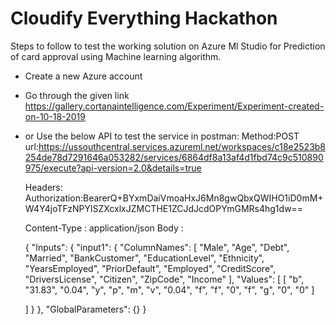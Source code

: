 # Cloudify Everything Hackathon
Steps to follow to test the working solution on Azure Ml Studio for Prediction of card approval using Machine learning algorithm.

- Create a new Azure account
-  Go through the given link https://gallery.cortanaintelligence.com/Experiment/Experiment-created-on-10-18-2019
-  or Use the below API to test the service in postman:
Method:POST
url:https://ussouthcentral.services.azureml.net/workspaces/c18e2523b8254de78d7291646a053282/services/6864df8a13af4d1fbd74c9c510890975/execute?api-version=2.0&details=true

   Headers:
Authorization:BearerQ+BYxmDaiVmoaHxJ6Mn8gwQbxQWIHO1iD0mM+W4Y4joTFzNPYlSZXcxlxJZMCTHE1ZCJdJcdOPYmGMRs4hg1dw==

   Content-Type : application/json
   Body :

    {
  "Inputs": {
    "input1": {
      "ColumnNames": [
        "Male",
        "Age",
        "Debt",
        "Married",
        "BankCustomer",
        "EducationLevel",
        "Ethnicity",
        "YearsEmployed",
        "PriorDefault",
        "Employed",
        "CreditScore",
        "DriversLicense",
        "Citizen",
        "ZipCode",
        "Income"
      ],
      "Values": [
        [
          "b",
          "31.83",
          "0.04",
          "y",
          "p",
          "m",
          "v",
          "0.04",
          "f",
          "f",
          "0",
          "f",
          "g",
          "0",
          "0"
        ]
        
      ]
    }
  },
  "GlobalParameters": {}
}

